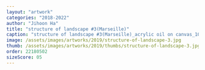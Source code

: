 ```yaml
---
layout: "artwork"
categories: "2018-2022"
author: "Jihoon Ha"
title: "structure of landscape #3(Marseille)"
caption: "structure of landscape #3(Marseille)_acrylic oil on canvas_105×150㎝_2019"
image: /assets/images/artworks/2019/structure-of-landscape-3.jpg
thumb: /assets/images/artworks/2019/thumbs/structure-of-landscape-3.jpg
order: 22180502
sizeScore: 05
---
```

